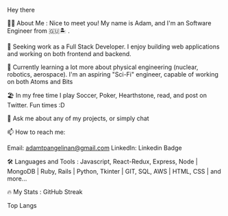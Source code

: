 Hey there 

👨‍💻 About Me :
Nice to meet you! My name is Adam, and I'm an Software Engineer from 🇬🇺🏝️ .

🔭 Seeking work as a Full Stack Developer. I enjoy building web applications and working on both frontend and backend.

🌱 Currently learning a lot more about physical engineering (nuclear, robotics, aerospace). I'm an aspiring "Sci-Fi" engineer, capable of working on both Atoms and Bits

🏖️ In my free time I play Soccer, Poker, Hearthstone, read, and post on Twitter. Fun times :D

💬 Ask me about any of my projects, or simply chat

📫 How to reach me:

Email: adamtpangelinan@gmail.com
LinkedIn: Linkedin Badge

🛠️ Languages and Tools :
Javascript, React-Redux, Express, Node | MongoDB | Ruby, Rails | Python, Tkinter | GIT, SQL, AWS | HTML, CSS | and more...

🔥 My Stats :
GitHub Streak

Top Langs
